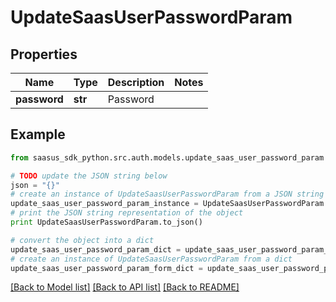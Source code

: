 # UpdateSaasUserPasswordParam


## Properties

Name | Type | Description | Notes
------------ | ------------- | ------------- | -------------
**password** | **str** | Password | 

## Example

```python
from saasus_sdk_python.src.auth.models.update_saas_user_password_param import UpdateSaasUserPasswordParam

# TODO update the JSON string below
json = "{}"
# create an instance of UpdateSaasUserPasswordParam from a JSON string
update_saas_user_password_param_instance = UpdateSaasUserPasswordParam.from_json(json)
# print the JSON string representation of the object
print UpdateSaasUserPasswordParam.to_json()

# convert the object into a dict
update_saas_user_password_param_dict = update_saas_user_password_param_instance.to_dict()
# create an instance of UpdateSaasUserPasswordParam from a dict
update_saas_user_password_param_form_dict = update_saas_user_password_param.from_dict(update_saas_user_password_param_dict)
```
[[Back to Model list]](../README.md#documentation-for-models) [[Back to API list]](../README.md#documentation-for-api-endpoints) [[Back to README]](../README.md)


